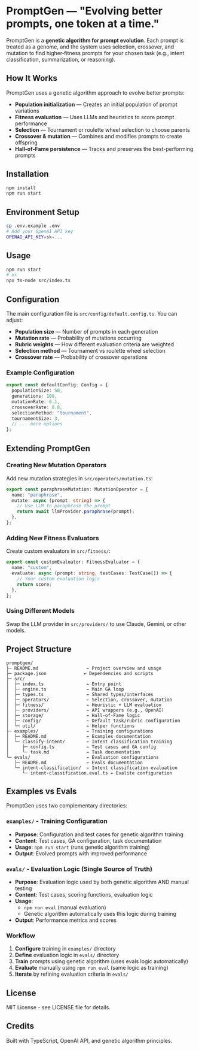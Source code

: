 # PromptGen — "Evolving better prompts, one token at a time."

PromptGen is a **genetic algorithm for prompt evolution**. Each prompt is treated as a genome, and the system uses selection, crossover, and mutation to find higher‑fitness prompts for your chosen task (e.g., intent classification, summarization, or reasoning).

## How It Works

PromptGen uses a genetic algorithm approach to evolve better prompts:

- **Population initialization** — Creates an initial population of prompt variations
- **Fitness evaluation** — Uses LLMs and heuristics to score prompt performance
- **Selection** — Tournament or roulette wheel selection to choose parents
- **Crossover & mutation** — Combines and modifies prompts to create offspring
- **Hall‑of‑Fame persistence** — Tracks and preserves the best-performing prompts

## Installation

```bash
npm install
npm run start
```

## Environment Setup

```bash
cp .env.example .env
# Add your OpenAI API key
OPENAI_API_KEY=sk-...
```

## Usage

```bash
npm run start
# or
npx ts-node src/index.ts
```

## Configuration

The main configuration file is `src/config/default.config.ts`. You can adjust:

- **Population size** — Number of prompts in each generation
- **Mutation rate** — Probability of mutations occurring
- **Rubric weights** — How different evaluation criteria are weighted
- **Selection method** — Tournament vs roulette wheel selection
- **Crossover rate** — Probability of crossover operations

### Example Configuration

```typescript
export const defaultConfig: Config = {
  populationSize: 50,
  generations: 100,
  mutationRate: 0.1,
  crossoverRate: 0.8,
  selectionMethod: "tournament",
  tournamentSize: 3,
  // ... more options
};
```

## Extending PromptGen

### Creating New Mutation Operators

Add new mutation strategies in `src/operators/mutation.ts`:

```typescript
export const paraphraseMutation: MutationOperator = {
  name: "paraphrase",
  mutate: async (prompt: string) => {
    // Use LLM to paraphrase the prompt
    return await llmProvider.paraphrase(prompt);
  },
};
```

### Adding New Fitness Evaluators

Create custom evaluators in `src/fitness/`:

```typescript
export const customEvaluator: FitnessEvaluator = {
  name: "custom",
  evaluate: async (prompt: string, testCases: TestCase[]) => {
    // Your custom evaluation logic
    return score;
  },
};
```

### Using Different Models

Swap the LLM provider in `src/providers/` to use Claude, Gemini, or other models.

## Project Structure

```
promptgen/
├─ README.md                  ← Project overview and usage
├─ package.json              ← Dependencies and scripts
├─ src/
│  ├─ index.ts                ← Entry point
│  ├─ engine.ts               ← Main GA loop
│  ├─ types.ts                ← Shared types/interfaces
│  ├─ operators/              ← Selection, crossover, mutation
│  ├─ fitness/                ← Heuristic + LLM evaluation
│  ├─ providers/              ← API wrappers (e.g., OpenAI)
│  ├─ storage/                ← Hall‑of‑Fame logic
│  ├─ config/                 ← Default task/rubric configuration
│  └─ util/                   ← Helper functions
├─ examples/                  ← Training configurations
│  ├─ README.md               ← Examples documentation
│  └─ classify-intent/        ← Intent classification training
│     ├─ config.ts            ← Test cases and GA config
│     └─ task.md              ← Task documentation
└─ evals/                     ← Evaluation configurations
   ├─ README.md               ← Evals documentation
   └─ intent-classification/  ← Intent classification evaluation
      └─ intent-classification.eval.ts ← Evalite configuration
```

## Examples vs Evals

PromptGen uses two complementary directories:

### `examples/` - Training Configuration

- **Purpose**: Configuration and test cases for genetic algorithm training
- **Content**: Test cases, GA configuration, task documentation
- **Usage**: `npm run start` (runs genetic algorithm training)
- **Output**: Evolved prompts with improved performance

### `evals/` - Evaluation Logic (Single Source of Truth)

- **Purpose**: Evaluation logic used by both genetic algorithm AND manual testing
- **Content**: Test cases, scoring functions, evaluation logic
- **Usage**: 
  - `npm run eval` (manual evaluation)
  - Genetic algorithm automatically uses this logic during training
- **Output**: Performance metrics and scores

### Workflow

1. **Configure** training in `examples/` directory
2. **Define** evaluation logic in `evals/` directory  
3. **Train** prompts using genetic algorithm (uses evals logic automatically)
4. **Evaluate** manually using `npm run eval` (same logic as training)
5. **Iterate** by refining evaluation criteria in `evals/`

## License

MIT License - see LICENSE file for details.

## Credits

Built with TypeScript, OpenAI API, and genetic algorithm principles.
